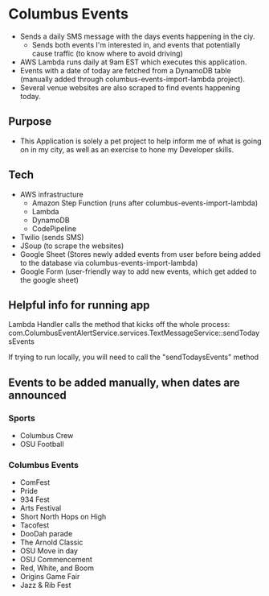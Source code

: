 # Columbus Events

- Sends a daily SMS message with the days events happening in the ciy.
  - Sends both events I'm interested in, and events that potentially cause traffic (to know where to avoid driving)
- AWS Lambda runs daily at 9am EST which executes this application. 
- Events with a date of today are fetched from a DynamoDB table (manually added through columbus-events-import-lambda project).
- Several venue websites are also scraped to find events happening today.

## Purpose
- This Application is solely a pet project to help inform me of what is going on in my city, as well as an exercise to hone my Developer skills.
## Tech
- AWS infrastructure
  - Amazon Step Function (runs after columbus-events-import-lambda)
  - Lambda
  - DynamoDB
  - CodePipeline
- Twilio (sends SMS)
- JSoup (to scrape the websites)
- Google Sheet (Stores newly added events from user before being added to the database via columbus-events-import-lambda)
- Google Form (user-friendly way to add new events, which get added to the google sheet)

## Helpful info for running app
Lambda Handler calls the method that kicks off the whole process:
com.ColumbusEventAlertService.services.TextMessageService::sendTodaysEvents

If trying to run locally, you will need to call the "sendTodaysEvents" method

## Events to be added manually, when dates are announced
### Sports 
- Columbus Crew
- OSU Football

### Columbus Events
- ComFest
- Pride
- 934 Fest
- Arts Festival
- Short North Hops on High
- Tacofest
- DooDah parade
- The Arnold Classic
- OSU Move in day
- OSU Commencement
- Red, White, and Boom
- Origins Game Fair
- Jazz & Rib Fest
